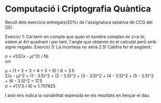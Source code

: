 # Computació i Criptografia Quàntica

Recull dels exercicis entregats(20%) de l'assignatura optativa de CCQ del GEI.

Exercici 1: Cal tenir en compte que quan el nombre complex és z=a-bi, estem al 4rt quadrant i per tant, l'angle que obtenim és el calculat però amb signe negatiu.
Exercici 3: La incertesa no seria 2.5! Caldria fer el següent:

σ = √((Σ(x - μ)^2) / N) </br>
on: </br>

μ = (1 + 2 + 3 + 4 + 5 + 6) / 6 = 3.5 </br>
Σ(x - μ)^2 = (1 - 3.5)^2 + (2 - 3.5)^2 + (3 - 3.5)^2 + (4 - 3.5)^2 + (5 - 3.5)^2 + (6 - 3.5)^2 = 17.5 </br>
σ = √(17.5 / 6) ≈ 1.707825 </br>

I això ens indica la variabilitat esperada en els resultats en llençar el dau.





